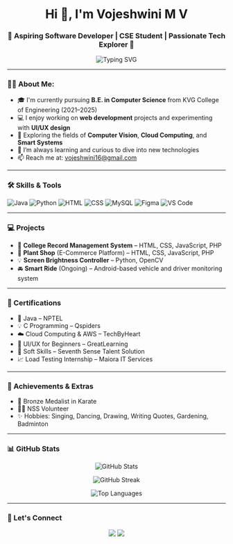 <h1 align="center">Hi 👋, I'm Vojeshwini M V</h1>
<h3 align="center">🌟 Aspiring Software Developer | CSE Student | Passionate Tech Explorer 🌟</h3>

<p align="center">
  <img src="https://readme-typing-svg.demolab.com?font=Fira+Code&weight=500&pause=1000&center=true&width=435&lines=Computer+Science+Student;Tech+Enthusiast+%F0%9F%92%BB;Creative+Coder+%F0%9F%96%A5%EF%B8%8F;Lifelong+Learner+%F0%9F%93%9A" alt="Typing SVG" />
</p>

---

### 👩‍💻 About Me:
- 🎓 I'm currently pursuing **B.E. in Computer Science** from KVG College of Engineering (2021–2025)  
- 💻 I enjoy working on **web development** projects and experimenting with **UI/UX design**
- 🤖 Exploring the fields of **Computer Vision**, **Cloud Computing**, and **Smart Systems**
- 🌱 I’m always learning and curious to dive into new technologies
- 📫 Reach me at: [vojeshwini16@gmail.com](mailto:vojeshwini16@gmail.com)

---

### 🛠️ Skills & Tools

![Java](https://img.shields.io/badge/Java-ED8B00?style=for-the-badge&logo=java&logoColor=white)
![Python](https://img.shields.io/badge/Python-3670A0?style=for-the-badge&logo=python&logoColor=white)
![HTML](https://img.shields.io/badge/HTML-E34F26?style=for-the-badge&logo=html5&logoColor=white)
![CSS](https://img.shields.io/badge/CSS-1572B6?style=for-the-badge&logo=css3&logoColor=white)
![MySQL](https://img.shields.io/badge/MySQL-00000F?style=for-the-badge&logo=mysql&logoColor=white)
![Figma](https://img.shields.io/badge/Figma-F24E1E?style=for-the-badge&logo=figma&logoColor=white)
![VS Code](https://img.shields.io/badge/VS%20Code-007ACC?style=for-the-badge&logo=visual-studio-code&logoColor=white)

---

### 💻 Projects

- 📘 **College Record Management System** – HTML, CSS, JavaScript, PHP  
- 🌿 **Plant Shop** (E-Commerce Platform) – HTML, CSS, JavaScript, PHP  
- 💡 **Screen Brightness Controller** – Python, OpenCV  
- 🚘 **Smart Ride** (Ongoing) – Android-based vehicle and driver monitoring system

---

### 📜 Certifications

- 🏅 Java – NPTEL  
- 💡 C Programming – Qspiders  
- ☁️ Cloud Computing & AWS – TechByHeart  
- 🧠 UI/UX for Beginners – GreatLearning  
- 🎤 Soft Skills – Seventh Sense Talent Solution  
- 📈 Load Testing Internship – Maiora IT Services  

---

### 🌟 Achievements & Extras

- 🥋 Bronze Medalist in Karate  
- 🙋‍♀️ NSS Volunteer  
- ✨ Hobbies: Singing, Dancing, Drawing, Writing Quotes, Gardening, Badminton  

---

### 📊 GitHub Stats

<p align="center">
  <img src="https://github-readme-stats.vercel.app/api?username=vojeshwini&show_icons=true&theme=radical" alt="GitHub Stats" />
</p>

<p align="center">
  <img src="https://github-readme-streak-stats.herokuapp.com?user=vojeshwini&theme=radical" alt="GitHub Streak" />
</p>

<p align="center">
  <img src="https://github-readme-stats.vercel.app/api/top-langs/?username=vojeshwini&layout=compact&theme=radical" alt="Top Languages" />
</p>

---

### 🔗 Let's Connect

<p align="center">
  <a href="mailto:vojeshwini16@gmail.com"><img src="https://img.shields.io/badge/Gmail-D14836?style=for-the-badge&logo=gmail&logoColor=white"></a>
  <a href="https://www.linkedin.com/in/vojeshwini-m-v-a77686253"><img src="https://img.shields.io/badge/LinkedIn-blue?style=for-the-badge&logo=linkedin&logoColor=white"></a>
</p>
